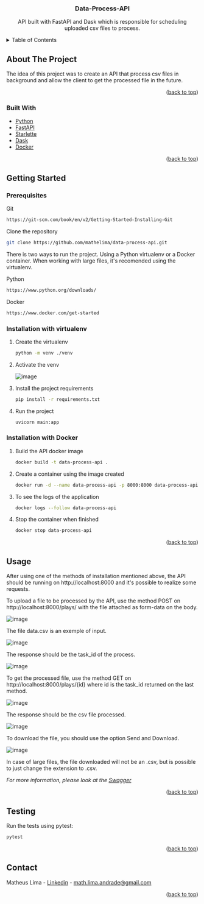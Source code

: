 <div id="top"></div>

<h3 align="center">Data-Process-API</h3>

  <p align="center">
    API built with FastAPI and Dask which is responsible for scheduling uploaded csv files to process.
    <br />
  </p>
</div>



<!-- TABLE OF CONTENTS -->
<details>
  <summary>Table of Contents</summary>
  <ol>
    <li>
      <a href="#about-the-project">About The Project</a>
      <ul>
        <li><a href="#built-with">Built With</a></li>
      </ul>
    </li>
    <li>
      <a href="#getting-started">Getting Started</a>
      <ul>
        <li><a href="#prerequisites">Prerequisites</a></li>
        <li><a href="#installation-with-virtualenv">Installation with virtualenv</a></li>
        <li><a href="#installation-with-docker">Installation with docker</a></li>
      </ul>
    </li>
    <li><a href="#usage">Usage</a></li>
    <li><a href="#testing">Testing</a></li>
    <li><a href="#contact">Contact</a></li>
  </ol>
</details>



<!-- ABOUT THE PROJECT -->
## About The Project

The idea of this project was to create an API that process csv files in background and allow the client to get the processed file in the future.

<p align="right">(<a href="#top">back to top</a>)</p>



### Built With

* [Python](https://python.org/)
* [FastAPI](https://fastapi.tiangolo.com/)
* [Starlette](https://www.starlette.io/)
* [Dask](https://www.dask.org/)
* [Docker](https://docker.com/)


<p align="right">(<a href="#top">back to top</a>)</p>



<!-- GETTING STARTED -->
## Getting Started

### Prerequisites

Git
   ```sh
   https://git-scm.com/book/en/v2/Getting-Started-Installing-Git
   ```

Clone the repository
   ```sh
   git clone https://github.com/mathelima/data-process-api.git
   ```

There is two ways to run the project. Using a Python virtualenv or a Docker container. When working with large files, it's recomended using the virtualenv.


Python
  ```sh
  https://www.python.org/downloads/
  ```

Docker
  ```sh
  https://www.docker.com/get-started
  ```

### Installation with virtualenv

1. Create the virtualenv
   ```sh
   python -m venv ./venv
   ```
2. Activate the venv

   ![image](https://user-images.githubusercontent.com/32756259/193638111-f6f1f3ec-4cb0-4c4b-8eeb-13e7e4a55cf4.png)

3. Install the project requirements
   ```sh
   pip install -r requirements.txt
   ```
4. Run the project
   ```sh
   uvicorn main:app
   ```
   
### Installation with Docker

1. Build the API docker image

   ```sh
   docker build -t data-process-api .
   ```
2. Create a container using the image created

   ```sh
   docker run -d --name data-process-api -p 8000:8000 data-process-api
   ```
3. To see the logs of the application

   ```sh
   docker logs --follow data-process-api
   ```
4. Stop the container when finished

   ```sh
   docker stop data-process-api
   ```

 

<p align="right">(<a href="#top">back to top</a>)</p>



<!-- USAGE EXAMPLES -->
## Usage

After using one of the methods of installation mentioned above, the API should be running on http://localhost:8000 and it's possible to realize some requests.

To upload a file to be processed by the API, use the method POST on http://localhost:8000/plays/ with the file attached as form-data on the body.

![image](https://user-images.githubusercontent.com/32756259/193642927-6359f8d2-b0c2-45bf-8ee7-867f2ca9e87a.png)

The file data.csv is an exemple of input.

![image](https://user-images.githubusercontent.com/32756259/193712599-9fb6b907-6f6f-40c0-8391-7b6121d6fb17.png)

The response should be the task_id of the process.

![image](https://user-images.githubusercontent.com/32756259/193643077-31d59076-d921-4335-95bb-65ffcdfddd61.png)



To get the processed file, use the method GET on http://localhost:8000/plays/{id} where id is the task_id returned on the last method.

![image](https://user-images.githubusercontent.com/32756259/193643220-39342eb3-e4bf-464e-98a7-290750139d6d.png)

The response should be the csv file processed.

![image](https://user-images.githubusercontent.com/32756259/193643363-7f0bac59-0cad-49cb-857d-31768eacb8f8.png)

To download the file, you should use the option Send and Download.

![image](https://user-images.githubusercontent.com/32756259/193643717-c2417ca6-2c00-4fb3-87ad-d365d66b5569.png)

In case of large files, the file downloaded will not be an .csv, but is possible to just change the extension to .csv.



_For more information, please look at the [Swagger](http://localhost:8000/docs)_

<p align="right">(<a href="#top">back to top</a>)</p>

<!-- TESTING -->
## Testing

Run the tests using pytest:

   ```sh
   pytest
   ```

<p align="right">(<a href="#top">back to top</a>)</p>


<!-- CONTACT -->
## Contact

Matheus Lima - [Linkedin](https://www.linkedin.com/in/matheus-lima-andrade/) - math.lima.andrade@gmail.com

<p align="right">(<a href="#top">back to top</a>)</p>

